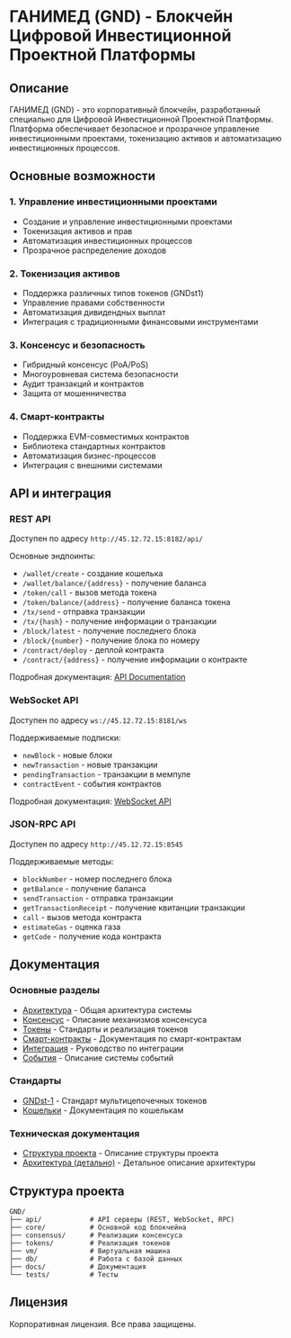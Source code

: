 # ГАНИМЕД (GND) - Блокчейн Цифровой Инвестиционной Проектной Платформы

## Описание
ГАНИМЕД (GND) - это корпоративный блокчейн, разработанный специально для Цифровой Инвестиционной Проектной Платформы. Платформа обеспечивает безопасное и прозрачное управление инвестиционными проектами, токенизацию активов и автоматизацию инвестиционных процессов.

## Основные возможности

### 1. Управление инвестиционными проектами
- Создание и управление инвестиционными проектами
- Токенизация активов и прав
- Автоматизация инвестиционных процессов
- Прозрачное распределение доходов

### 2. Токенизация активов
- Поддержка различных типов токенов (GNDst1)
- Управление правами собственности
- Автоматизация дивидендных выплат
- Интеграция с традиционными финансовыми инструментами

### 3. Консенсус и безопасность
- Гибридный консенсус (PoA/PoS)
- Многоуровневая система безопасности
- Аудит транзакций и контрактов
- Защита от мошенничества

### 4. Смарт-контракты
- Поддержка EVM-совместимых контрактов
- Библиотека стандартных контрактов
- Автоматизация бизнес-процессов
- Интеграция с внешними системами

## API и интеграция

### REST API
Доступен по адресу `http://45.12.72.15:8182/api/`

Основные эндпоинты:
- `/wallet/create` - создание кошелька
- `/wallet/balance/{address}` - получение баланса
- `/token/call` - вызов метода токена
- `/token/balance/{address}` - получение баланса токена
- `/tx/send` - отправка транзакции
- `/tx/{hash}` - получение информации о транзакции
- `/block/latest` - получение последнего блока
- `/block/{number}` - получение блока по номеру
- `/contract/deploy` - деплой контракта
- `/contract/{address}` - получение информации о контракте

Подробная документация: [API Documentation](docs/api.md)

### WebSocket API
Доступен по адресу `ws://45.12.72.15:8181/ws`

Поддерживаемые подписки:
- `newBlock` - новые блоки
- `newTransaction` - новые транзакции
- `pendingTransaction` - транзакции в мемпуле
- `contractEvent` - события контрактов

Подробная документация: [WebSocket API](docs/websocket_api.md)

### JSON-RPC API
Доступен по адресу `http://45.12.72.15:8545`

Поддерживаемые методы:
- `blockNumber` - номер последнего блока
- `getBalance` - получение баланса
- `sendTransaction` - отправка транзакции
- `getTransactionReceipt` - получение квитанции транзакции
- `call` - вызов метода контракта
- `estimateGas` - оценка газа
- `getCode` - получение кода контракта

## Документация

### Основные разделы
- [Архитектура](docs/architecture.md) - Общая архитектура системы
- [Консенсус](docs/consensus.md) - Описание механизмов консенсуса
- [Токены](docs/tokens.md) - Стандарты и реализация токенов
- [Смарт-контракты](docs/contracts.md) - Документация по смарт-контрактам
- [Интеграция](docs/integration.md) - Руководство по интеграции
- [События](docs/events.md) - Описание системы событий

### Стандарты
- [GNDst-1](docs/GNDst-1.md) - Стандарт мультицепочечных токенов
- [Кошельки](docs/wallwt.md) - Документация по кошелькам

### Техническая документация
- [Структура проекта](docs/FileStructure.md) - Описание структуры проекта
- [Архитектура (детально)](docs/arhitech_gnd_step1.md) - Детальное описание архитектуры

## Структура проекта

```
GND/
├── api/            # API серверы (REST, WebSocket, RPC)
├── core/           # Основной код блокчейна
├── consensus/      # Реализации консенсуса
├── tokens/         # Реализация токенов
├── vm/             # Виртуальная машина
├── db/             # Работа с базой данных
├── docs/           # Документация
└── tests/          # Тесты
```

## Лицензия
Корпоративная лицензия. Все права защищены.